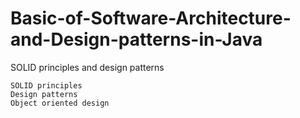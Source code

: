 # Basic-of-Software-Architecture-and-Design-patterns-in-Java

SOLID principles and design patterns

```
SOLID principles
Design patterns
Object oriented design

```
